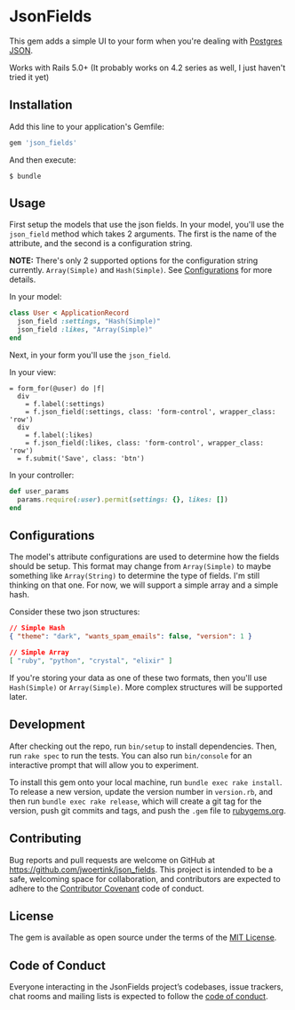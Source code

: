 # JsonFields

This gem adds a simple UI to your form when you're dealing with [Postgres JSON](https://www.postgresql.org/docs/9.6/static/datatype-json.html). 

Works with Rails 5.0+ (It probably works on 4.2 series as well, I just haven't tried it yet)


## Installation

Add this line to your application's Gemfile:

```ruby
gem 'json_fields'
```

And then execute:

    $ bundle


## Usage

First setup the models that use the json fields. In your model, you'll use the `json_field` method which takes 2 arguments. 
The first is the name of the attribute, and the second is a configuration string. 

**NOTE:** There's only 2 supported options for the configuration string currently. `Array(Simple)` and `Hash(Simple)`. See [Configurations](#configurations) for more details.

In your model:
```ruby
class User < ApplicationRecord
  json_field :settings, "Hash(Simple)"
  json_field :likes, "Array(Simple)"
end
```

Next, in your form you'll use the `json_field`.

In your view:
```
= form_for(@user) do |f|
  div
    = f.label(:settings)
    = f.json_field(:settings, class: 'form-control', wrapper_class: 'row')
  div
    = f.label(:likes)
    = f.json_field(:likes, class: 'form-control', wrapper_class: 'row')
  = f.submit('Save', class: 'btn')
```

In your controller:
```ruby
def user_params
  params.require(:user).permit(settings: {}, likes: [])
end
```

## Configurations

The model's attribute configurations are used to determine how the fields should be setup. This format may change from `Array(Simple)` to maybe something like `Array(String)` to determine the type of fields. I'm still thinking on that one. For now, we will support a simple array and a simple hash.

Consider these two json structures:

```json
// Simple Hash
{ "theme": "dark", "wants_spam_emails": false, "version": 1 }

// Simple Array
[ "ruby", "python", "crystal", "elixir" ]
```

If you're storing your data as one of these two formats, then you'll use `Hash(Simple)` or `Array(Simple)`. More complex structures will be supported later. 


## Development

After checking out the repo, run `bin/setup` to install dependencies. Then, run `rake spec` to run the tests. You can also run `bin/console` for an interactive prompt that will allow you to experiment.

To install this gem onto your local machine, run `bundle exec rake install`. To release a new version, update the version number in `version.rb`, and then run `bundle exec rake release`, which will create a git tag for the version, push git commits and tags, and push the `.gem` file to [rubygems.org](https://rubygems.org).

## Contributing

Bug reports and pull requests are welcome on GitHub at https://github.com/jwoertink/json_fields. This project is intended to be a safe, welcoming space for collaboration, and contributors are expected to adhere to the [Contributor Covenant](http://contributor-covenant.org) code of conduct.

## License

The gem is available as open source under the terms of the [MIT License](http://opensource.org/licenses/MIT).

## Code of Conduct

Everyone interacting in the JsonFields project’s codebases, issue trackers, chat rooms and mailing lists is expected to follow the [code of conduct](https://github.com/jwoertink/json_fields/blob/master/CODE_OF_CONDUCT.md).
